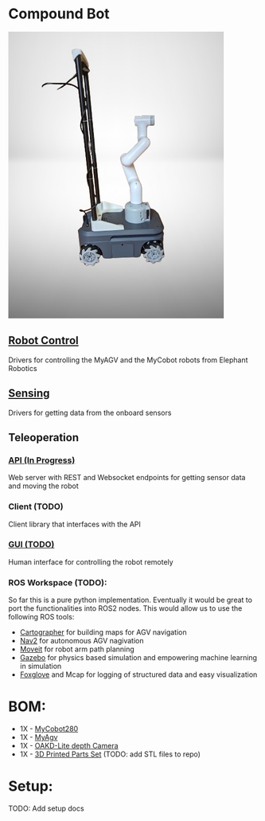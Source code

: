 # Compound Bot

![robot picture](robot_pic.png)

## [Robot Control](robot_control/README.md)
Drivers for controlling the MyAGV and the MyCobot robots from Elephant Robotics

## [Sensing](sensing/README.md)
Drivers for getting data from the onboard sensors

## Teleoperation

### [API (In Progress)](teleoperation/api/README.md)
Web server with REST and Websocket endpoints for getting sensor data and moving the robot

### Client (TODO)
Client library that interfaces with the API

### [GUI (TODO)](teleoperation/gui/README.md)
Human interface for controlling the robot remotely

### ROS Workspace (TODO):
So far this is a pure python implementation. Eventually it would be great to port the functionalities into ROS2 nodes.
This would allow us to use the following ROS tools:
- [Cartographer](https://google-cartographer-ros.readthedocs.io/en/latest/) for building maps for AGV navigation
- [Nav2](https://navigation.ros.org/) for autonomous AGV nagivation
- [Moveit](https://moveit.ros.org/) for robot arm path planning
- [Gazebo](https://gazebosim.org/home) for physics based simulation and empowering machine learning in simulation
- [Foxglove]() and Mcap for logging of structured data and easy visualization

# BOM:
- 1X - [MyCobot280](https://shop.elephantrobotics.com/collections/mycobot-280/products/mycobot-worlds-smallest-and-lightest-six-axis-collaborative-robot)
- 1X - [MyAgv](https://shop.elephantrobotiTelecs.com/collections/myagv-smart-navigation-robot/products/myagv-2023-pi)
- 1X - [OAKD-Lite depth Camera](https://shop.luxonis.com/products/oak-d-lite-1)
- 1X - [3D Printed Parts Set](https://foxglove.dev/) (TODO: add STL files to repo)

# Setup:

TODO: Add setup docs
